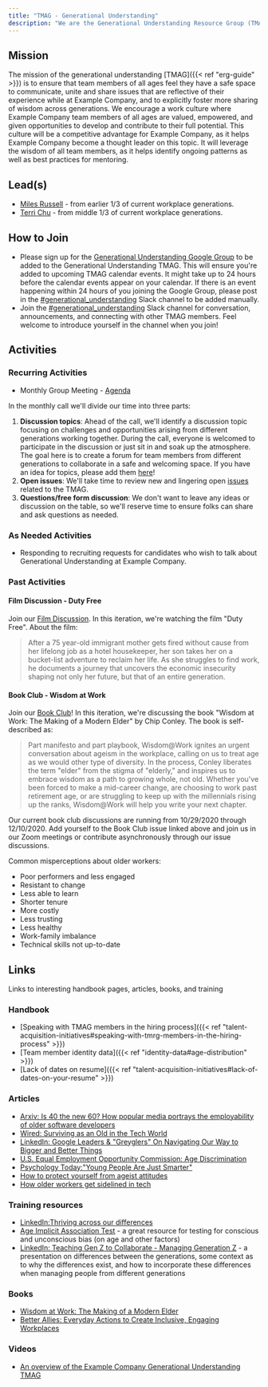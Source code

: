 ```yaml
---
title: "TMAG - Generational Understanding"
description: "We are the Generational Understanding Resource Group (TMAG) founded in the summer of 2020. Learn more!"
---
```


## Mission

The mission of the generational understanding [TMAG]({{< ref "erg-guide" >}}) is to ensure that team members of all ages feel they have a safe space to communicate, unite and share issues that are reflective of their experience while at Example Company, and to explicitly foster more sharing of wisdom across generations. We encourage a work culture where Example Company team members of all ages are valued, empowered, and given opportunities to develop and contribute to their full potential. This culture will be a competitive advantage for Example Company, as it helps Example Company become a thought leader on this topic. It will leverage the wisdom of all team members, as it helps identify ongoing patterns as well as best practices for mentoring.

## Lead(s)

- [Miles Russell](https://example_company.com/mdrussell) - from earlier 1/3 of current workplace generations.
- [Terri Chu](https://example_company.com/terrichu) - from middle 1/3 of current workplace generations.

## How to Join

- Please sign up for the [Generational Understanding Google Group](https://groups.google.com/a/example_company.com/g/Generational_Differences_ERG) to be added to the Generational Understanding TMAG. This will ensure you're added to upcoming TMAG calendar events. It might take up to 24 hours before the calendar events appear on your calendar. If there is an event happening within 24 hours of you joining the Google Group, please post in the [#generational_understanding](https://example_company.slack.com/archives/C014A4NNVG8/p1596576533036100) Slack channel to be added manually.
- Join the [#generational_understanding](https://example_company.slack.com/archives/C014A4NNVG8/p1596576533036100) Slack channel for conversation, announcements, and connecting with other TMAG members. Feel welcome to introduce yourself in the channel when you join!

## Activities

### Recurring Activities

- Monthly Group Meeting - [Agenda](https://docs.google.com/document/d/1h81q60KnCJFsATKjZKOFglBmgkv8TlGrKY8punX2SEg/edit#heading=h.hypr6mscnzqs)

In the monthly call we'll divide our time into three parts:

1. **Discussion topics**: Ahead of the call, we'll identify a discussion topic focusing on challenges and opportunities arising from different generations working together. During the call, everyone is welcomed to participate in the discussion or just sit in and soak up the atmosphere. The goal here is to create a forum for team members from different generations to collaborate in a safe and welcoming space. If you have an idea for topics, please add them [here](https://example_company.com/example_company-com/generational-understanding-tmrg/-/issues/19)!
1. **Open issues**: We'll take time to review new and lingering open [issues](https://example_company.com/example_company-com/generational-understanding-tmrg/-/issues/?sort=created_date&state=opened&first_page_size=100) related to the TMAG.
1. **Questions/free form discussion**: We don't want to leave any ideas or discussion on the table, so we'll reserve time to ensure folks can share and ask questions as needed.

### As Needed Activities

- Responding to recruiting requests for candidates who wish to talk about Generational Understanding at Example Company.

### Past Activities

#### Film Discussion - Duty Free

Join our [Film Discussion](https://example_company.com/example_company-com/book-clubs/-/issues/26). In this iteration, we're watching the film "Duty Free". About the film:

> After a 75 year-old immigrant mother gets fired without cause from her lifelong job as a hotel housekeeper, her son takes her on a bucket-list adventure to reclaim her life. As she struggles to find work, he documents a journey that uncovers the economic insecurity shaping not only her future, but that of an entire generation.

#### Book Club - Wisdom at Work

Join our [Book Club](https://example_company.com/example_company-com/book-clubs/-/issues/13)! In this iteration, we're discussing the book "Wisdom at Work: The Making of a Modern Elder" by Chip Conley. The book is self-described as:

> Part manifesto and part playbook, Wisdom@Work ignites an urgent conversation about ageism in the workplace, calling on us to treat age as we would other type of diversity. In the process, Conley liberates the term "elder" from the stigma of "elderly," and inspires us to embrace wisdom as a path to growing whole, not old. Whether you've been forced to make a mid-career change, are choosing to work past retirement age, or are struggling to keep up with the millennials rising up the ranks, Wisdom@Work will help you write your next chapter.

Our current book club discussions are running from 10/29/2020 through 12/10/2020. Add yourself to the Book Club issue linked above and join us in our Zoom meetings or contribute asynchronously through our issue discussions.

Common misperceptions about older workers:

- Poor performers and less engaged
- Resistant to change
- Less able to learn
- Shorter tenure
- More costly
- Less trusting
- Less healthy
- Work-family imbalance
- Technical skills not up-to-date

## Links

Links to interesting handbook pages, articles, books, and training

### Handbook

- [Speaking with TMAG members in the hiring process]({{< ref "talent-acquisition-initiatives#speaking-with-tmrg-members-in-the-hiring-process" >}})
- [Team member identity data]({{< ref "identity-data#age-distribution" >}})
- [Lack of dates on resume]({{< ref "talent-acquisition-initiatives#lack-of-dates-on-your-resume" >}})

### Articles

- [Arxiv: Is 40 the new 60? How popular media portrays the employability of older software developers](https://arxiv.org/ftp/arxiv/papers/2004/2004.05847.pdf)
- [Wired: Surviving as an Old in the Tech World](https://www.wired.com/story/surviving-as-an-old-in-the-tech-world/)
- [LinkedIn: Google Leaders & "Greyglers"​ On Navigating Our Way to Bigger and Better Things](https://www.linkedin.com/pulse/google-leaders-greyglers-navigating-our-way-bigger-better-tracy-wilk/)
- [U.S. Equal Employment Opportunity Commission: Age Discrimination](https://www.eeoc.gov/age-discrimination)
- [Psychology Today:"Young People Are Just Smarter"](https://www.psychologytoday.com/us/blog/boomers-30/201710/young-people-are-just-smarter)
- [How to protect yourself from ageist attitudes](https://www.theguardian.com/careers/2017/apr/27/how-to-protect-yourself-from-ageist-attitudes)
- [How older workers get sidelined in tech](https://web.archive.org/web/20240223232547/https://www.protocol.com/workplace/ageism-tech-workers)

### Training resources

- [LinkedIn:Thriving across our differences](https://www.linkedin.com/learning/confronting-bias-thriving-across-our-differences/outro-with-arianna-huffington)
- [Age Implicit Association Test](https://implicit.harvard.edu/implicit/takeatest.html) - a great resource for testing for conscious and unconscious bias (on age and other factors)
- [LinkedIn: Teaching Gen Z to Collaborate - Managing Generation Z](https://www.linkedin.com/learning/managing-generation-z/teaching-gen-z-to-collaborate) - a presentation on differences between the generations, some context as to why the differences exist, and how to incorporate these differences when managing people from different generations

### Books

- [Wisdom at Work: The Making of a Modern Elder](https://www.amazon.com/Wisdom-Work-Making-Modern-Elder/dp/0525572902)
- [Better Allies: Everyday Actions to Create Inclusive, Engaging Workplaces](https://www.amazon.com/gp/product/1732723311/)

### Videos

- [An overview of the Example Company Generational Understanding TMAG](https://www.youtube.com/watch?v=6eke5700KWc)
